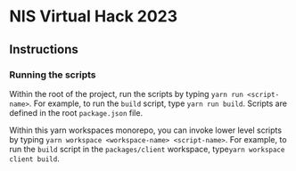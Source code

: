 # NIS Virtual Hack 2023

## Instructions

### Running the scripts

Within the root of the project, run the scripts by typing `yarn run <script-name>`. For example, to run the `build` script, type `yarn run build`. Scripts are defined in the root `package.json` file.

Within this yarn workspaces monorepo, you can invoke lower level scripts by typing `yarn workspace <workspace-name> <script-name>`. For example, to run the `build` script in the `packages/client` workspace, type`yarn workspace client build`.